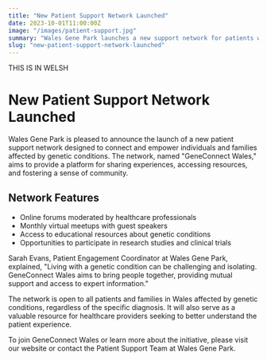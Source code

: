 ```yaml
---
title: "New Patient Support Network Launched"
date: 2023-10-01T11:00:00Z
image: "/images/patient-support.jpg"
summary: "Wales Gene Park launches a new support network for patients with genetic conditions."
slug: "new-patient-support-network-launched"
---
```


THIS IS IN WELSH

# New Patient Support Network Launched

Wales Gene Park is pleased to announce the launch of a new patient support network designed to connect and empower individuals and families affected by genetic conditions. The network, named "GeneConnect Wales," aims to provide a platform for sharing experiences, accessing resources, and fostering a sense of community.

## Network Features

- Online forums moderated by healthcare professionals
- Monthly virtual meetups with guest speakers
- Access to educational resources about genetic conditions
- Opportunities to participate in research studies and clinical trials

Sarah Evans, Patient Engagement Coordinator at Wales Gene Park, explained, "Living with a genetic condition can be challenging and isolating. GeneConnect Wales aims to bring people together, providing mutual support and access to expert information."

The network is open to all patients and families in Wales affected by genetic conditions, regardless of the specific diagnosis. It will also serve as a valuable resource for healthcare providers seeking to better understand the patient experience.

To join GeneConnect Wales or learn more about the initiative, please visit our website or contact the Patient Support Team at Wales Gene Park.